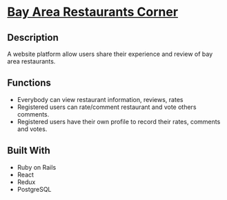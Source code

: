 # [Bay Area Restaurants Corner](https://protected-shore-60276.herokuapp.com/)

## Description
A website platform allow users share their experience and review of bay area restaurants.

## Functions
- Everybody can view restaurant information, reviews, rates
- Registered users can rate/comment restaurant and vote others comments.
- Registered users have their own profile to record their rates, comments and votes.

## Built With
- Ruby on Rails
- React
- Redux
- PostgreSQL